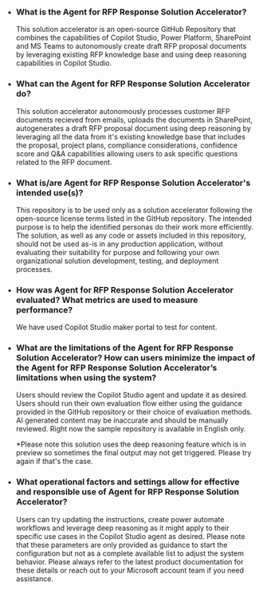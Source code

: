 * ### What is the Agent for RFP Response Solution Accelerator?

  This solution accelerator is an open-source GitHub Repository that combines the capabilities of Copilot Studio, Power Platform, SharePoint and MS Teams to autonomously create draft RFP proposal documents by leveraging existing RFP knowledge base and using deep reasoning capabilities in Copilot Studio.
* ### What can the Agent for RFP Response Solution Accelerator do?

  This solution accelerator autonomously processes customer RFP documents recieved from emails, uploads the documents in SharePoint, autogenerates a draft RFP proposal document using deep reasoning by leveraging all the data from it's existing knowledge base that includes the proposal, project plans, compliance considerations, confidence score and Q&A capabilities allowing users to ask specific questions related to the RFP document.
* ### What is/are Agent for RFP Response Solution Accelerator's intended use(s)?

  This repository is to be used only as a solution accelerator following the open-source license terms listed in the GitHub repository. The intended purpose is to help the identified personas do their work more efficiently. The solution, as well as any code or assets included in this repository, should not be used as-is in any production application, without evaluating their suitability for purpose and following your own organizational solution development, testing, and deployment processes.
* ### How was Agent for RFP Response Solution Accelerator evaluated? What metrics are used to measure performance?

  We have used Copilot Studio maker portal to test for content.
* ### What are the limitations of the Agent for RFP Response Solution Accelerator? How can users minimize the impact of the Agent for RFP Response Solution Accelerator’s limitations when using the system?

  Users should review the Copilot Studio agent and update it as desired. Users should run their own evaluation flow either using the guidance provided in the GitHub repository or their choice of evaluation methods. AI generated content may be inaccurate and should be manually reviewed. Right now the sample repository is available in English only.

  *Please note this solution uses the deep reasoning feature which is in preview so sometimes the final output may not get triggered. Please try again if that's the case.
* ### What operational factors and settings allow for effective and responsible use of Agent for RFP Response Solution Accelerator?

  Users can try updating the instructions, create power automate workflows and leverage deep reasoning as it might apply to their specific use cases in the Copilot Studio agent as desired. Please note that these parameters are only provided as guidance to start the configuration but not as a complete available list to adjust the system behavior. Please always refer to the latest product documentation for these details or reach out to your Microsoft account team if you need assistance.
